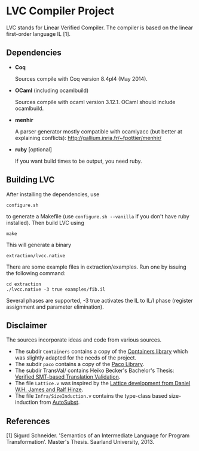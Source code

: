 # LVC Compiler Project
LVC stands for Linear Verified Compiler. The compiler is based on the linear first-order language IL [1]. 

## Dependencies

- **Coq**

    Sources compile with Coq version 8.4pl4 (May 2014).

- **OCaml** (including ocamlbuild)

    Sources compile with ocaml version 3.12.1. OCaml should include ocamlbuild.

- **menhir**

    A parser generator mostly compatible with ocamlyacc (but better at explaining conflicts):
    http://gallium.inria.fr/~fpottier/menhir/

- **ruby** [optional]

    If you want build times to be output, you need ruby.

## Building LVC

After installing the dependencies, use

	configure.sh

to generate a Makefile (use `configure.sh --vanilla` if you don't have ruby installed). Then build LVC using

	make

This will generate a binary

	extraction/lvcc.native

There are some example files in extraction/examples. Run one by issuing the following command:

	cd extraction
	./lvcc.native -3 true examples/fib.il

Several phases are supported, -3 true activates the IL to IL/I phase (register assignment and parameter elimination).

## Disclaimer

The sources incorporate ideas and code from various sources.

- The subdir `Containers` contains a copy of the [Containers library](http://www.lix.polytechnique.fr/coq/pylons/contribs/view/Containers/v8.4) which was slightly adapted for the needs of the project.
- The subdir `paco` contains a copy of the [Paco Library](http://plv.mpi-sws.org/paco/).
- The subdir TransVal/ contains Heiko Becker's Bachelor's Thesis: [Verified SMT-based Translation Validation](http://compilers.cs.uni-saarland.de/publications/theses/becker_bsc.pdf).
- The file `Lattice.v` was inspired by the [Lattice development from Daniel W.H. James and Ralf Hinze](http://www.cs.ox.ac.uk/people/daniel.james/lattice.html).
- The file `Infra/SizeInduction.v` contains the type-class based size-induction from [AutoSubst](https://www.ps.uni-saarland.de/autosubst/).

## References

[1] Sigurd Schneider. 'Semantics of an Intermediate Language for Program Transformation'. Master's Thesis. Saarland University, 2013.
